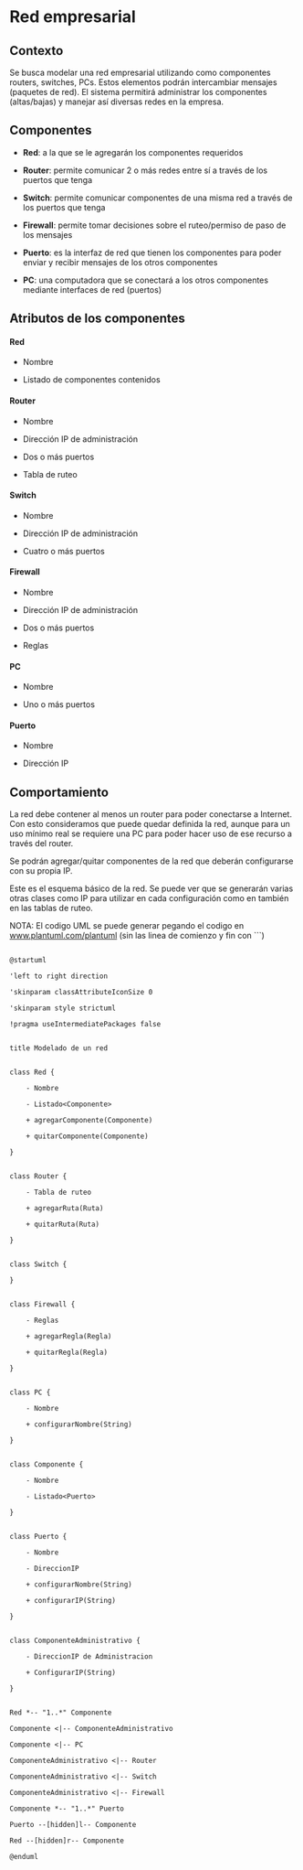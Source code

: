  
# Red empresarial


## Contexto


Se busca modelar una red empresarial utilizando como componentes routers, switches, PCs. Estos elementos podrán intercambiar mensajes (paquetes de red). El sistema permitirá administrar los componentes (altas/bajas) y manejar así diversas redes en la empresa.


## Componentes


- **Red**: a la que se le agregarán los componentes requeridos


- **Router**: permite comunicar 2 o más redes entre sí a través de los puertos que tenga


- **Switch**: permite comunicar componentes de una misma red a través de los puertos que tenga


- **Firewall**: permite tomar decisiones sobre el ruteo/permiso de paso de los mensajes


- **Puerto**: es la interfaz de red que tienen los componentes para poder enviar y recibir mensajes de los otros componentes


- **PC**: una computadora que se conectará a los otros componentes mediante interfaces de red (puertos)


## Atributos de los componentes


#### Red


- Nombre

- Listado de componentes contenidos


#### Router


- Nombre

- Dirección IP de administración

- Dos o más puertos

- Tabla de ruteo


#### Switch


- Nombre

- Dirección IP de administración

- Cuatro o más puertos


#### Firewall


- Nombre

- Dirección IP de administración

- Dos o más puertos

- Reglas


#### PC


- Nombre

- Uno o más puertos


#### Puerto


- Nombre

- Dirección IP


## Comportamiento


La red debe contener al menos un router para poder conectarse a Internet. Con esto consideramos que puede quedar definida la red, aunque para un uso mínimo real se requiere una PC para poder hacer uso de ese recurso a través del router.

Se podrán agregar/quitar componentes de la red que deberán configurarse con su propia IP.


Este es el esquema básico de la red. Se puede ver que se generarán varias otras clases como IP para utilizar en cada configuración como en también en las tablas de ruteo.

NOTA: El codigo UML se puede generar pegando el codigo en www.plantuml.com/plantuml (sin las linea de comienzo y fin con ```)

```plantuml

@startuml

'left to right direction

'skinparam classAttributeIconSize 0

'skinparam style strictuml

!pragma useIntermediatePackages false


title Modelado de un red


class Red {

    - Nombre

    - Listado<Componente>

    + agregarComponente(Componente)

    + quitarComponente(Componente)

}


class Router {

    - Tabla de ruteo

    + agregarRuta(Ruta)

    + quitarRuta(Ruta)

}


class Switch {

}


class Firewall {

    - Reglas

    + agregarRegla(Regla)

    + quitarRegla(Regla)

}


class PC {

    - Nombre

    + configurarNombre(String)

}


class Componente {

    - Nombre

    - Listado<Puerto>

}


class Puerto {

    - Nombre

    - DireccionIP

    + configurarNombre(String)

    + configurarIP(String)

}


class ComponenteAdministrativo {

    - DireccionIP de Administracion

    + ConfigurarIP(String)

}


Red *-- "1..*" Componente

Componente <|-- ComponenteAdministrativo 

Componente <|-- PC

ComponenteAdministrativo <|-- Router

ComponenteAdministrativo <|-- Switch

ComponenteAdministrativo <|-- Firewall

Componente *-- "1..*" Puerto

Puerto --[hidden]l-- Componente

Red --[hidden]r-- Componente

@enduml

```